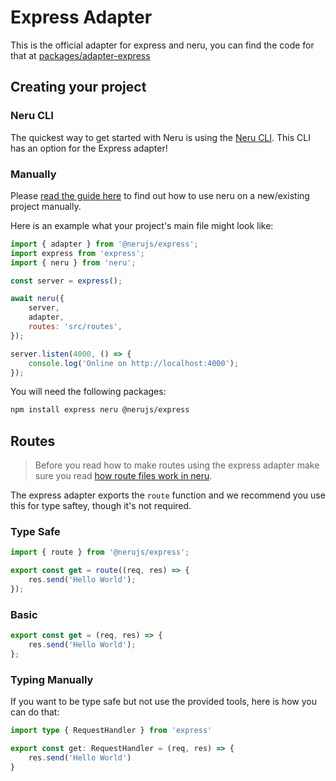 # Express Adapter

This is the official adapter for express and neru, you can find the code for that at [packages/adapter-express](https://github.com/ghostdevv/neru/tree/main/packages/adapter-express)

## Creating your project

### Neru CLI

The quickest way to get started with Neru is using the [Neru CLI](/guide/#neru-cli). This CLI has an option for the Express adapter!

### Manually

Please [read the guide here](/guide/#add-neru-to-an-existing-project) to find out how to use neru on a new/existing project manually.

Here is an example what your project's main file might look like:

```js
import { adapter } from '@nerujs/express';
import express from 'express';
import { neru } from 'neru';

const server = express();

await neru({
    server,
    adapter,
    routes: 'src/routes',
});

server.listen(4000, () => {
    console.log('Online on http://localhost:4000');
});
```

You will need the following packages:

```bash
npm install express neru @nerujs/express
```

## Routes

> Before you read how to make routes using the express adapter make sure you read [how route files work in neru](/guide/routes).

The express adapter exports the `route` function and we recommend you use this for type saftey, though it's not required.

### Type Safe

```js
import { route } from '@nerujs/express';

export const get = route((req, res) => {
    res.send('Hello World');
});
```

### Basic

```js
export const get = (req, res) => {
    res.send('Hello World');
};
```

### Typing Manually

If you want to be type safe but not use the provided tools, here is how you can do that:

```ts
import type { RequestHandler } from 'express'

export const get: RequestHandler = (req, res) => {
    res.send('Hello World')
}
```
